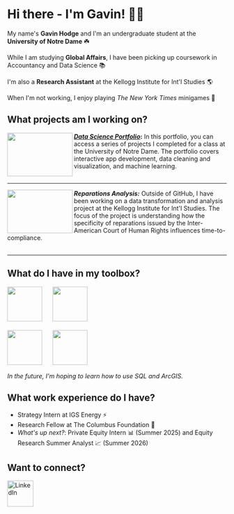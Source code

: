 # Hi there - I'm Gavin! 👋😁
My name's **Gavin Hodge** and I'm an undergraduate student at the **University of Notre Dame** ☘️ 

While I am studying **Global Affairs**, I have been picking up coursework in Accountancy and Data Science 📚

I'm also a **Research Assistant** at the Kellogg Institute for Int'l Studies 🌎

When I'm not working, I enjoy playing *The New York Times* minigames 🧩

## What projects am I working on?




<img align="left" width="150" height="100" src="https://github.com/user-attachments/assets/8eb76a8e-2b42-4739-a6a6-f46c2e5ca5ff"> **[*Data Science Portfolio*](https://github.com/g-hodge/Hodge-Data-Science-Portfolio/):** In this portfolio, you can access a series of projects I completed for a class at the University of Notre Dame. The portfolio covers interactive app development, data cleaning and visualization, and machine learning.
<br>
<br>
<hr>

<img align="left" width="150" height="100" src="https://github.com/user-attachments/assets/a9078113-52dc-4701-970e-44ac1699fb48"> ***Reparations Analysis:*** Outside of GitHub, I have been working on a data transformation and analysis project at the Kellogg Institute for Int'l Studies. The focus of the project is understanding how the specificity of reparations issued by the Inter-American Court of Human Rights influences time-to-compliance.
<br>
<br>
<hr>


## What do I have in my toolbox?

<p align="left">
  <img src="https://github.com/user-attachments/assets/2460cf09-c659-44e1-a4dc-b9e6b8500992" width="80">
  &nbsp;&nbsp;&nbsp;&nbsp;
  <img src="https://github.com/user-attachments/assets/a8f21ef3-aa79-4d3f-8697-315de34db99c" width="80"><br><br>
  <img src="https://github.com/user-attachments/assets/9c705119-bb9a-4d84-8993-a1ac70fef621" width="80">
  &nbsp;&nbsp;&nbsp;&nbsp;
  <img src="https://github.com/user-attachments/assets/6874a38a-b4ec-418e-923a-37b786fc4b55c" width="80">
</p>


*In the future, I'm hoping to learn how to use SQL and ArcGIS.*

## What work experience do I have?
- Strategy Intern at IGS Energy ⚡️
- Research Fellow at The Columbus Foundation 📝
- *What's up next?*: Private Equity Intern 📊 (Summer 2025) and Equity Research Summer Analyst 📈 (Summer 2026)

## Want to connect?
[<img src="https://github.com/user-attachments/assets/2377dfd1-e31f-448c-add8-06924f99f382" alt="LinkedIn" width="60">](https://www.linkedin.com/in/gavin-hodge/)

